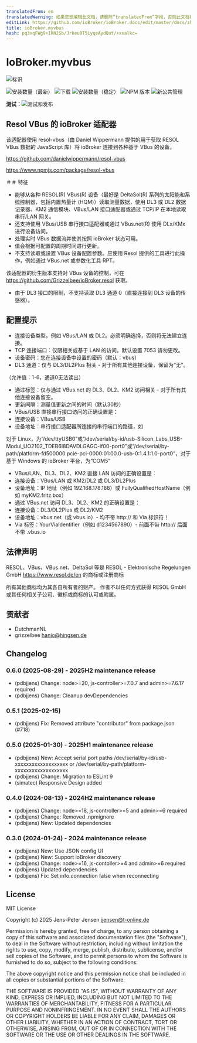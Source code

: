 ```yaml
---
translatedFrom: en
translatedWarning: 如果您想编辑此文档，请删除“translatedFrom”字段，否则此文档将再次自动翻译
editLink: https://github.com/ioBroker/ioBroker.docs/edit/master/docs/zh-cn/adapterref/iobroker.myvbus/README.md
title: ioBroker.myvbus
hash: pq3xqFWg9+IRNJSb/Jrkeu0T5LyqeAydQut/+xxalkc=
---
```

# IoBroker.myvbus
![标识](../../../en/adapterref/iobroker.myvbus/admin/myvbus.png)

![安装数量（最新）](http://iobroker.live/badges/myvbus-installed.svg)
![下载](https://img.shields.io/npm/dm/iobroker.myvbus.svg)
![安装数量（稳定）](http://iobroker.live/badges/myvbus-stable.svg)
![NPM 版本](https://img.shields.io/npm/v/iobroker.myvbus.svg)
![新公共管理](https://nodei.co/npm/iobroker.myvbus.png?downloads=true)

**测试：**![测试和发布](https://github.com/iobroker-community-adapters/iobroker.myvbus/workflows/Test%20and%20Release/badge.svg)

## Resol VBus 的 ioBroker 适配器
该适配器使用 resol-vbus（由 Daniel Wippermann 提供的用于获取 RESOL VBus 数据的 JavaScript 库）将 ioBroker 连接到各种基于 VBus 的设备。

<https://github.com/danielwippermann/resol-vbus>

<https://www.npmjs.com/package/resol-vbus>

＃＃ 特征
* 能够从各种 RESOL(R) VBus(R) 设备（最好是 DeltaSol(R) 系列的太阳能和系统控制器，包括内置热量计 (HQM)）读取测量数据，使用 DL3 或 DL2 数据记录器、KM2 通信模块、VBus/LAN 接口适配器或通过 TCP/IP 在本地读取串行/LAN 网关。
* 还支持使用 VBus/USB 串行接口适配器或通过 VBus.net(R) 使用 DLx/KMx 进行设备访问。
* 处理实时 VBus 数据流并使其按照 ioBroker 状态可用。
* 值会根据可配置的周期时间进行更新。
* 不支持读取或设置 VBus 设备配置参数。应使用 Resol 提供的工具进行此操作，例如通过 VBus.net 或参数化工具 RPT。

该适配器的衍生版本支持对 VBus 设备的控制，可在 <https://github.com/Grizzelbee/ioBroker.resol> 获取。

* 由于 DL3 接口的限制，不支持读取 DL3 通道 0（直接连接到 DL3 设备的传感器）。

## 配置提示
* 连接设备类型，例如 VBus/LAN 或 DL2。必须明确选择，否则将无法建立连接。
* TCP 连接端口：仅限相关或基于 LAN 的访问。默认设置 7053 请勿更改。
* 设备密码：您在连接设备中设置的密码（默认：vbus）
* DL3 通道：仅与 DL3/DL2Plus 相关 - 对于所有其他连接设备，保留为“无”。

（允许值：1-6，通道0无法读出）

* 通过标签：仅与通过 VBus.net 的 DL3、DL2、KM2 访问相关 - 对于所有其他连接设备留空。
* 更新间隔：测量值更新之间的时间（默认30秒）
* VBus/USB 直接串行接口访问的正确设置是：
* 连接设备：VBus/USB
* 设备地址：串行接口适配器所连接的串行端口的路径，如

对于 Linux，为“/dev/ttyUSB0”或“/dev/serial/by-id/usb-Silicon_Labs_USB-Modul_UO2102_TDEB6I8DAVDLGAGC-if00-port0”或“/dev/serial/by-path/platform-fd500000.pcie-pci-0000:01:00.0-usb-0:1.4.1:1.0-port0”，对于基于 Windows 的 ioBroker 平台，为“COM5”

* VBus/LAN、DL3、DL2、KM2 直接 LAN 访问的正确设置是：
* 连接设备：VBus/LAN 或 KM2/DL2 或 DL3/DL2Plus
* 设备地址：IP 地址（例如 192.168.178.188）或 FullyQualifiedHostName（例如 myKM2.fritz.box）
* 通过 VBus.net 访问 DL3、DL2、KM2 的正确设置是：
* 连接设备：DL3/DL2Plus 或 DL2/KM2
* 设备地址：vbus.net（或 vbus.io）- 均不带 http:// 和 Via 标识符！
* Via 标签：YourViaIdentifier（例如 d1234567890）- 前面不带 http:// 后面不带 .vbus.io

## 法律声明
RESOL、VBus、VBus.net、DeltaSol 等是 RESOL - Elektronische Regelungen GmbH <https://www.resol.de/en> 的商标或注册商标

所有其他商标均为其各自所有者的财产。
作者不以任何方式获得 RESOL GmbH 或其任何相关子公司、徽标或商标的认可或附属。

## 贡献者
* DutchmanNL
* grizzelbee <hanjo@hingsen.de>

## Changelog
<!--
  Placeholder for the next version (at the beginning of the line):
  ### **WORK IN PROGRESS**
-->
### 0.6.0 (2025-08-29) - 2025H2 maintenance release

* (pdbjjens) Change: node>=20, js-controller>=7.0.7 and admin>=7.6.17 required
* (pdbjjens) Change: Cleanup devDependencies

### 0.5.1 (2025-02-15)

* (pdbjjens) Fix: Removed attribute "contributor" from package.json (#718)

### 0.5.0 (2025-01-30) - 2025H1 maintenance release

* (pdbjjens) New: Accept serial port paths /dev/serial/by-id/usb-xxxxxxxxxxxxxxxxxxx or /dev/serial/by-path/platform-xxxxxxxxxxxxxxxxxxx
* (pdbjjens) Change: Migration to ESLint 9
* (simatec) Responsive Design added

### 0.4.0 (2024-08-13) - 2024H2 maintenance release

* (pdbjjens) Change: node>=18, js-controller>=5 and admin>=6 required
* (pdbjjens) Change: Removed .npmignore
* (pdbjjens) New: Updated dependencies

### 0.3.0 (2024-01-24) - 2024 maintenance release

* (pdbjjens) New: Use JSON config UI
* (pdbjjens) New: Support ioBroker discovery
* (pdbjjens) Change: node>=16, js-contoller>=4 and admin>=6 required
* (pdbjjens) Updated dependencies
* (pdbjjens) Fix: Set info.connection false when reconnecting

## License

MIT License

Copyright (c) 2025 Jens-Peter Jensen <jjensen@t-online.de>

Permission is hereby granted, free of charge, to any person obtaining a copy
of this software and associated documentation files (the "Software"), to deal
in the Software without restriction, including without limitation the rights
to use, copy, modify, merge, publish, distribute, sublicense, and/or sell
copies of the Software, and to permit persons to whom the Software is
furnished to do so, subject to the following conditions:

The above copyright notice and this permission notice shall be included in all
copies or substantial portions of the Software.

THE SOFTWARE IS PROVIDED "AS IS", WITHOUT WARRANTY OF ANY KIND, EXPRESS OR
IMPLIED, INCLUDING BUT NOT LIMITED TO THE WARRANTIES OF MERCHANTABILITY,
FITNESS FOR A PARTICULAR PURPOSE AND NONINFRINGEMENT. IN NO EVENT SHALL THE
AUTHORS OR COPYRIGHT HOLDERS BE LIABLE FOR ANY CLAIM, DAMAGES OR OTHER
LIABILITY, WHETHER IN AN ACTION OF CONTRACT, TORT OR OTHERWISE, ARISING FROM,
OUT OF OR IN CONNECTION WITH THE SOFTWARE OR THE USE OR OTHER DEALINGS IN THE
SOFTWARE.